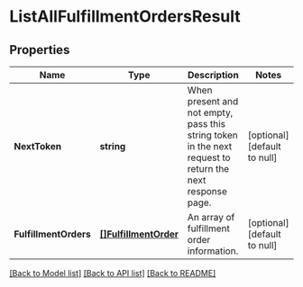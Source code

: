 # ListAllFulfillmentOrdersResult

## Properties
Name | Type | Description | Notes
------------ | ------------- | ------------- | -------------
**NextToken** | **string** | When present and not empty, pass this string token in the next request to return the next response page. | [optional] [default to null]
**FulfillmentOrders** | [**[]FulfillmentOrder**](FulfillmentOrder.md) | An array of fulfillment order information. | [optional] [default to null]

[[Back to Model list]](../README.md#documentation-for-models) [[Back to API list]](../README.md#documentation-for-api-endpoints) [[Back to README]](../README.md)


